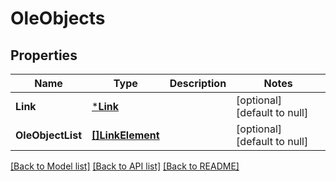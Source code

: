 # OleObjects

## Properties
Name | Type | Description | Notes
------------ | ------------- | ------------- | -------------
**Link** | [***Link**](Link.md) |  | [optional] [default to null]
**OleObjectList** | [**[]LinkElement**](LinkElement.md) |  | [optional] [default to null]

[[Back to Model list]](../README.md#documentation-for-models) [[Back to API list]](../README.md#documentation-for-api-endpoints) [[Back to README]](../README.md)


